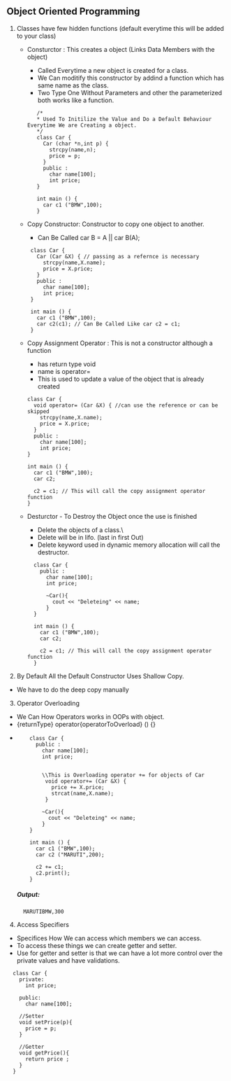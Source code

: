 ## Object Oriented Programming

1. Classes have few hidden functions (default everytime this will be added to your class)

   - Consturctor : This creates a object (Links Data Members with the object)

     - Called Everytime a new object is created for a class.
     - We Can moditify this constructor by addind a function which has same name as the class.
     - Two Type One Without Parameters and other the parameterized both works like a function.

     ```
        /*
        * Used To Initilize the Value and Do a Default Behaviour Everytime We are Creating a object.
        */
        class Car {
          Car (char *n,int p) {
            strcpy(name,n);
            price = p;
          }
          public :
            char name[100];
            int price;
        }

        int main () {
          car c1 ("BMW",100);
        }
     ```

   - Copy Constructor: Constructor to copy one object to another.

     - Can Be Called car B = A || car B(A);

     ```
      class Car {
        Car (Car &X) { // passing as a refernce is necessary
          strcpy(name,X.name);
          price = X.price;
        }
        public :
          char name[100];
          int price;
      }

      int main () {
        car c1 ("BMW",100);
        car c2(c1); // Can Be Called Like car c2 = c1;
      }
     ```

   - Copy Assignment Operator : This is not a constructor although a function

     - has return type void
     - name is operator=
     - This is used to update a value of the object that is already created

     ```
     class Car {
       void operator= (Car &X) { //can use the reference or can be skipped
         strcpy(name,X.name);
         price = X.price;
       }
       public :
         char name[100];
         int price;
     }

     int main () {
       car c1 ("BMW",100);
       car c2;

       c2 = c1; // This will call the copy assignment operator function
     }
     ```

   - Desturctor - To Destroy the Object once the use is finished

     - Delete the objects of a class.\
     - Delete will be in lifo. (last in first Out)
     - Delete keyword used in dynamic memory allocation will call the destructor.

     ```
       class Car {
         public :
           char name[100];
           int price;

           ~Car(){
             cout << "Deleteing" << name;
           }
       }

       int main () {
         car c1 ("BMW",100);
         car c2;

         c2 = c1; // This will call the copy assignment operator function
       }
     ```

2. By Default All the Default Constructor Uses Shallow Copy.
  - We have to do the deep copy manually

3. Operator Overloading
 - We Can How Operators works in OOPs with object.
 - {returnType} operator{operatorToOverload} () {}
 - ```
       class Car {
         public :
           char name[100];
           int price;


           \\This is Overloading operator += for objects of Car 
            void operator+= (Car &X) {
              price += X.price;
              strcat(name,X.name);
            }

           ~Car(){
             cout << "Deleteing" << name;
           }
       }

       int main () {
         car c1 ("BMW",100);
         car c2 ("MARUTI",200);

         c2 += c1;
         c2.print();
       }
    ```
    ##### Output: 
    ```
      MARUTIBMW,300
    ```

4. Access Specifiers
  - Specifices How We can access which members we can access.
  - To access these things we can create getter and setter.
  - Use for getter and setter is that we can have a lot more control over the private values and have validations.
  ```
    class Car {
      private: 
        int price;
      
      public: 
        char name[100];

      //Setter
      void setPrice(p){
        price = p;
      }

      //Getter
      void getPrice(){
        return price ;
      }
    }
  ```
